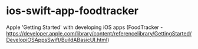 # ios-swift-app-foodtracker
Apple 'Getting Started'  with developing iOS apps (FoodTracker - https://developer.apple.com/library/content/referencelibrary/GettingStarted/DevelopiOSAppsSwift/BuildABasicUI.html)
